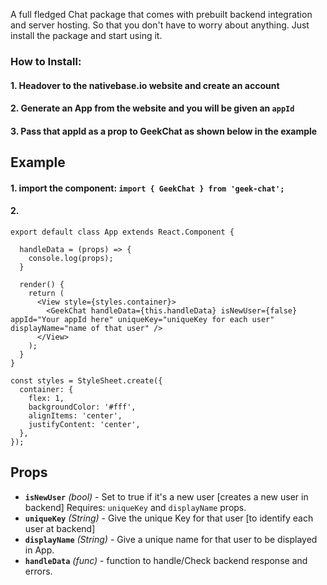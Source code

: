 A full fledged Chat package that comes with prebuilt backend integration and server hosting. So that you don't have to worry about anything.
Just install the package and start using it. 

### How to Install:

#### 1. Headover to the nativebase.io website and create an account

#### 2. Generate an App from the website and you will be given an `appId`

#### 3. Pass that appId as a prop to GeekChat as shown below in the example

## Example

#### 1. import the component: `import { GeekChat } from 'geek-chat';`

#### 2.
```
export default class App extends React.Component {

  handleData = (props) => {
    console.log(props);
  }

  render() {
    return (
      <View style={styles.container}>
        <GeekChat handleData={this.handleData} isNewUser={false} appId="Your appId here" uniqueKey="uniqueKey for each user" displayName="name of that user" />
      </View>
    );
  }
}

const styles = StyleSheet.create({
  container: {
    flex: 1,
    backgroundColor: '#fff',
    alignItems: 'center',
    justifyContent: 'center',
  },
});
```

## Props

- **`isNewUser`** _(bool)_ - Set to true if it's a new user [creates a new user in backend]
       Requires: `uniqueKey` and `displayName` props.
- **`uniqueKey`** _(String)_ - Give the unique Key for that user [to identify each user at backend]
- **`displayName`** _(String)_ - Give a unique name for that user to be displayed in App.
- **`handleData`** _(func)_ - function to handle/Check backend response and errors.
